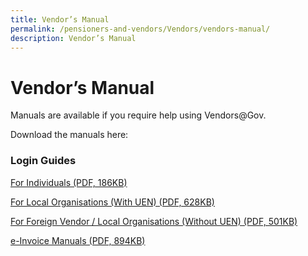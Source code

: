 ```yaml
---
title: Vendor’s Manual
permalink: /pensioners-and-vendors/Vendors/vendors-manual/
description: Vendor’s Manual
---
```


Vendor’s Manual
===============

Manuals are available if you require help using Vendors@Gov.

Download the manuals here:

### Login Guides

[For Individuals (PDF, 186KB) ](/files/Pensioners%20&%20Vendors/faqloginguideforindividuals.pdf)

[For Local Organisations (With UEN) (PDF, 628KB) ](/files/Pensioners%20&%20Vendors/faqloginguideforuen.pdf)

[For Foreign Vendor / Local Organisations (Without UEN) (PDF, 501KB) ](/files/Pensioners%20&%20Vendors/login_for_foreign_entities.pdf)

[e-Invoice Manuals (PDF, 894KB) ](/files/Pensioners%20&%20Vendors/managing-e_invoices.pdf)